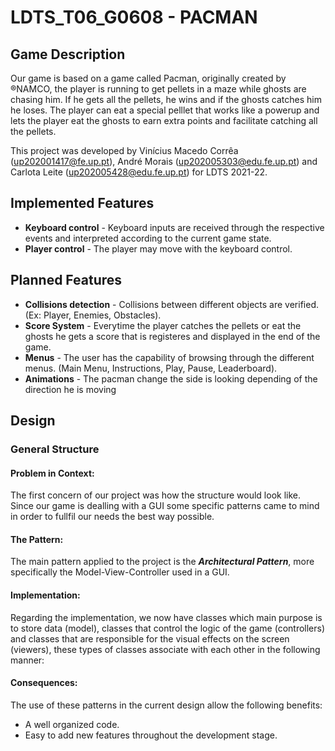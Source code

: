# LDTS_T06_G0608 - PACMAN

## Game Description

Our game is based on a game called Pacman, originally created by ®NAMCO, the player is running to get pellets in a maze while ghosts are chasing him. If he gets all the pellets, he wins and if the ghosts catches him he loses. The player can eat a special pelllet that works like a powerup and lets the player eat the ghosts to earn extra points and facilitate catching all the pellets.

This project was developed by Vinícius Macedo Corrêa (up202001417@fe.up.pt), André Morais (up202005303@edu.fe.up.pt) and Carlota Leite (up202005428@edu.fe.up.pt) for LDTS 2021-22.

## Implemented Features

- **Keyboard control** - Keyboard inputs are received through the respective events and interpreted according to the current game state.
- **Player control** - The player may move with the keyboard control.

## Planned Features

- **Collisions detection** - Collisions between different objects are verified. (Ex: Player, Enemies, Obstacles).
- **Score System** - Everytime the player catches the pellets or eat the ghosts he gets a score that is registeres and displayed in the end of the game.
- **Menus** - The user has the capability of browsing through the different menus. (Main Menu, Instructions, Play, Pause, Leaderboard).
- **Animations** - The pacman change the side is looking depending of the direction he is moving

## Design

### General Structure
#### Problem in Context:
The first concern of our project was how the structure would look like. Since our game is dealling with a GUI some specific patterns came to mind in order to fullfil our needs the best way possible.

#### The Pattern:
The main pattern applied to the project is the **_Architectural Pattern_**, more specifically the Model-View-Controller used in a GUI.

#### Implementation:
Regarding the implementation, we now have classes which main purpose is to store data (model), classes that control the logic of the game (controllers) and classes that are responsible for the visual effects on the screen (viewers), these types of classes associate with each other in the following manner:

#### Consequences:
The use of these patterns in the current design allow the following benefits:
- A well organized code.
- Easy to add new features throughout the development stage.
